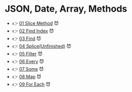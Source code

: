 # JSON, Date, Array, Methods

- :point_right: [01 Slice Method](https://github.com/martun-avagyan/009JSONDateArrayMethods/blob/main/01SliceMethod.js) :smiling_imp:
- :point_right: [02 Find Index](https://github.com/martun-avagyan/009JSONDateArrayMethods/blob/main/02FindIndex.js) :smiling_imp:
- :point_right: [03 Find](https://github.com/martun-avagyan/009JSONDateArrayMethods/blob/main/03Find.js) :smiling_imp:
- :point_right: [04 Splice(Unfinished)](https://github.com/martun-avagyan/009JSONDateArrayMethods/blob/main/01SliceMethod.js) :smiling_imp:
- :point_right: [05 Filter](https://github.com/martun-avagyan/009JSONDateArrayMethods/blob/main/05filter.js) :smiling_imp:
- :point_right: [06 Every](https://github.com/martun-avagyan/009JSONDateArrayMethods/blob/main/06Every.js) :smiling_imp:
- :point_right: [07 Some](https://github.com/martun-avagyan/009JSONDateArrayMethods/blob/main/07Some.js) :smiling_imp:
- :point_right: [08 Map](https://github.com/martun-avagyan/009JSONDateArrayMethods/blob/main/08Map.js) :smiling_imp:
- :point_right: [09 For Each](https://github.com/martun-avagyan/009JSONDateArrayMethods/blob/main/09ForEach.js) :smiling_imp:
